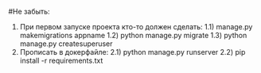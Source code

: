 #Не забыть:
1) При первом запуске проекта кто-то должен сделать:
1.1) manage.py makemigrations appname
1.2) python manage.py migrate
1.3) python manage.py createsuperuser
2) Прописать в докерфайле:
2.1) python manage.py runserver
2.2) pip install -r requirements.txt

